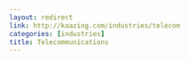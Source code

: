 ```yaml
---
layout: redirect
link: http://kaazing.com/industries/telecom
categories: [industries]
title: Telecommunications
---
```

